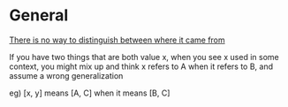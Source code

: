 # General

[There is no way to distinguish between where it came from](General%2059edbfce78e0462499eae794a383f97b/There%20is%20no%20way%20to%20distinguish%20between%20where%20it%20ca%2097e74515c2634a048785b98552e02fe5.md) 

If you have two things that are both value x, when you see x used in some context, you might mix up and think x refers to A when it refers to B, and assume a wrong generalization 

eg) [x, y] means [A, C] when it means [B, C]